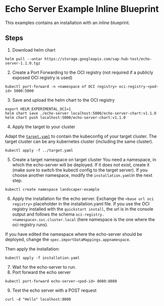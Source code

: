 # Echo Server Example Inline Blueprint

This examples contains an installation with an inline blueprint.
## Steps
1. Download helm chart 
```
helm pull --untar https://storage.googleapis.com/sap-hub-test/echo-server-1.1.0.tgz
```
2. Create a Port Forwarding to the OCI registry
(not required if a publicly exposed OCI registry is used)
```
kubectl port-forward -n <namespace of OCI registry> oci-registry-<pod-id> 5000:5000
```

3. Save and upload the helm chart to the OCI registry
```
export HELM_EXPERIMENTAL_OCI=1
helm chart save ./echo-server localhost:5000/echo-server-chart:v1.1.0
helm chart push localhost:5000/echo-server-chart:v1.1.0
```
4. Apply the target to your cluster

Adapt the [`target.yaml`](../target.yaml) to contain the kubeconfig of your target cluster.
The target cluster can be any kubernetes cluster (including the same cluster).
```
kubectl apply -f ../target.yaml
```
5. Create a target namespace on target cluster
You need a namespace, in which the echo-server will be deployed. If it does not exist, create it (make sure to switch the kubectl config to the target server). If you choose another namespace, modify the `installation.yaml`in the next step.

```
kubectl create namespace landscaper-example
```

6. Apply the installation for the echo server.
Exchange the `<base url oci registry>` placeholder in the installation.yaml file. If you use the OCI registry installed 
with the `quickstart install`, the url is in the console output and follows the 
schema `oci-registry.<namespace>.svc.cluster.local` (here namespace is the one where the oci registry runs).

If you have edited the namespace where the echo-server should be deployed, change the 
`spec.importDataMappings.appnamespace`.

Then apply the installation:
```
kubectl apply -f installation.yaml
```
7. Wait for the echo-server to run.
8. Port forward the echo server
```
kubectl port-forward echo-server-<pod-id> 8080:8080

```
9. Test the echo server with a POST request
```
curl -d "Hello" localhost:8080
```
